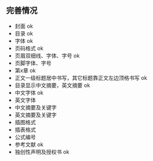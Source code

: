 ## 完善情况

* 封面 ok
* 目录 ok
* 字体 ok
* 页码格式 ok 
* 页眉双细线、字体、字号 ok
* 页脚字体、字号 
* 第x章 ok
* 正文一级标题居中书写，其它标题靠正文左边顶格书写 ok
* 目录显示中文摘要，英文摘要 ok
* 中文字体 ok
* 英文字体
* 中文摘要及关键字
* 英文摘要及关键字
* 插图格式
* 插表格式
* 公式编号
* 参考文献 ok
* 独创性声明及授权书 ok
